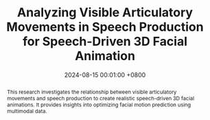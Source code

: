 ---
title:          "Analyzing Visible Articulatory Movements in Speech Production for Speech-Driven 3D Facial Animation"
date:           2024-08-15 00:01:00 +0800
selected:       true
pub:            "IEEE International Conference on Image Processing (ICIP)"
pub_last:       ' <span class="badge badge-pill badge-publication badge-success">Poster</span>'
pub_date:       "2024"

abstract: >-
  This research investigates the relationship between visible articulatory movements and speech production to create realistic speech-driven 3D facial animations. It provides insights into optimizing facial motion prediction using multimodal data.
cover:          /assets/images/covers/icip24.png
authors:
  - Hyung Kyu Kim
  - Sangmin Lee
  - Hak Gu Kim
links:
  Paper: https://ieeexplore.ieee.org/document/10647359
  Code: ""
---